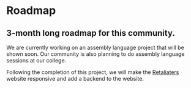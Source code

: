 # Roadmap
## 3-month long roadmap for this community.

We are currently working on an assembly language project that will be shown soon. Our community is also planning to do assembly language sessions at our college.

Following the completion of this project, we will make the [Retaliaters](https://retaliaters.vercel.app/) website responsive and add a backend to the website.



